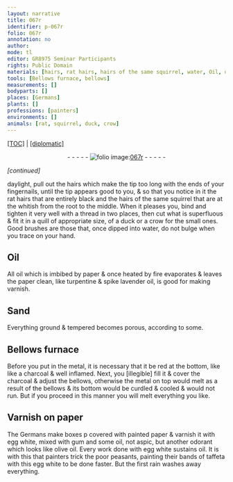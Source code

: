 ```yaml
---
layout: narrative
title: 067r
identifier: p-067r
folio: 067r
annotation: no
author:
mode: tl
editor: GR8975 Seminar Participants
rights: Public Domain
materials: [hairs, rat hairs, hairs of the same squirrel, water, Oil, oil, paper, turpentine, spike lavender oil, metal, charcoal, egg white, gum, aspic, olive oil, taffeta]
tools: [Bellows furnace, bellows]
measurements: []
bodyparts: []
places: [Germans]
plants: []
professions: [painters]
environments: []
animals: [rat, squirrel, duck, crow]
---
```


<p><a href="{{ site.baseurl }}/translation/" target="_blank">[TOC]</a> | <a href="{{ site.baseurl }}/texts/p-067r_tc/">[diplomatic]</a></p><div class="folio" align="center">- - - - - <a href="http://gallica.bnf.fr/ark:/12148/btv1b10500001g/f139.image" target="_blank"><img src="https://cu-mkp.github.io/2017-workshop-edition/assets/photo-icon.png" alt="folio image: " style="display:inline-block; margin-bottom:-3px;"/>067r</a> - - - - - </div>  
 
*[continued]*
  
 daylight, pull out the <span class="m">hairs</span> which make the tip too long with the ends of your fingernails, until the tip appears good to you, & so that you notice in it the <span class="m"><span class="al">rat</span> hairs</span> that are entirely black and the <span class="m">hairs of the same <span class="al">squirrel</span></span> that are <span class="del">at the</span> whitish from the root to the middle. When it pleases you, bind and tighten it very well with a thread in two places, then cut what is superfluous & fit it in a quill of appropriate size, of a <span class="al">duck</span> or a <span class="al">crow</span> for the small ones. Good brushes are those that, once dipped into <span class="m">water</span>, do not bulge when you trace on your hand.
 
 
  

## <span class="m">Oil</span>

 
All <span class="m">oil</span> which is imbibed by <span class="m">paper</span> & once heated by fire evaporates & leaves the <span class="m">paper</span> clean, like <span class="m">turpentine</span> & <span class="m">spike lavender oil</span>, is good for making varnish.
 
 
  

## Sand

 
Everything ground & tempered becomes porous, according to some.
 
 
  

## <span class="tl">Bellows furnace</span>

 
Before you put in the <span class="m">metal</span>, it is necessary that it be red at the bottom, like like a <span class="m">charcoal</span> & well inflamed. Next, you <span class="del">[illegible]</span> fill it & cover the <span class="m">charcoal</span> & adjust the <span class="tl">bellows</span>, otherwise the <span class="m">metal</span> on top would melt as a result of the <span class="tl">bellows</span> & its bottom would be curdled & cooled & would not run. But if you proceed in this manner you will melt everything you like.
 
 
  

## Varnish on <span class="m">paper</span>

 
The <span class="pl">Germans</span> make boxes <span class="del">p</span> covered with painted <span class="m">paper</span> & varnish it with <span class="m">egg white</span>, mixed with <span class="m">gum</span> and some <span class="m">oil</span>, not <span class="m">aspic</span>, but another odorant which looks like <span class="m">olive oil</span>. Every work done with <span class="m">egg white</span> sustains <span class="m">oil</span>. It is with this that <span class="pro">painters</span> trick the poor peasants, painting their bands of <span class="m">taffeta</span> with this <span class="m">egg white</span> to be done faster. But the first rain washes away everything.
 
